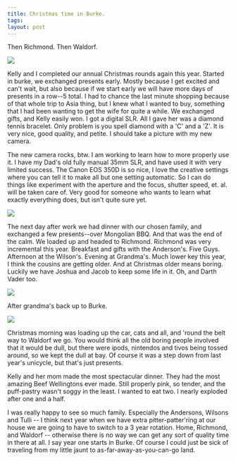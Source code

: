 ```yaml
---
title: Christmas time in Burke.
tags:
layout: post
---
```

Then Richmond.  Then Waldorf.

<img src="http://fuzzymonk.com/photos/blog/image/595/IMG_1715.jpg" />

Kelly and I completed our annual Christmas rounds again this year.  Started in burke, we exchanged presents early.  Mostly because I get excited and can't wait, but also because if we start early we will have more days of presents in a row--5 total.  I had to chance the last minute shopping because of that whole trip to Asia thing, but I knew what I wanted to buy, something that I had been wanting to get the wife for quite a while.  We exchanged gifts, and Kelly easily won.  I got a digital SLR.  All I gave her was a diamond tennis bracelet.  Only problem is you spell diamond with a 'C' and a 'Z'.  It is very nice, good quality, and petite.  I should take a picture with my new camera.

The new camera rocks, btw.  I am working to learn how to more properly use it.  I have my Dad's old fully manual 35mm SLR, and have used it with very limited success.  The Canon EOS 350D is so nice, I love the creative settings where you can tell it to make all but one setting automatic.  So I can do things like experiment with the aperture and the focus, shutter speed, et. al. will be taken care of.  Very good for someone who wants to learn what exactly everything does, but isn't quite sure yet.

<img src="http://fuzzymonk.com/photos/blog/image/595/IMG_1680.jpg" />

The next day after work we had dinner with our chosen family, and exchanged a few presents--over Mongolian BBQ.  And that was the end of the calm.  We loaded up and headed to Richmond.  Richmond was very incremental this year.  Breakfast and gifts with the Anderson's.  Five Guys. Afternoon at the Wilson's.  Evening at Grandma's.  Much lower key this year, I think the cousins are getting older.  And at Christmas older means boring.   Luckily we have Joshua and Jacob to keep some life in it. Oh, and Darth Vader too.

<img src="http://fuzzymonk.com/photos/blog/image/595/IMG_1664.jpg" />

After grandma's back up to Burke.

<img src="http://fuzzymonk.com/photos/blog/image/595/IMG_1748.jpg" />

Christmas morning was loading up the car, cats and all, and 'round the belt way to Waldorf we go. You would think all the old boring people involved that it would be dull, but there were ipods, nintendos and tivos being tossed around, so we kept the dull at bay.  Of course it was a step down from last year's unicycle, but that's just presents.

Kelly and her mom made the most spectacular dinner.  They had the most amazing Beef Wellingtons ever made. Still properly pink, so tender, and the puff-pastry wasn't soggy in the least.  I wanted to eat two.  I nearly exploded after one and a half.

I was really happy to see so much family.  Especially the Andersons, Wilsons and Tulli -- I think next year when we have extra pitter-patter'ring at our house we are going to have to switch to a 3 year rotation.  Home, Richmond, and Waldorf -- otherwise there is no way we can get any sort of quality time in there at all.  I say year one starts in Burke. Of course I could just be sick of traveling from my little jaunt to as-far-away-as-you-can-go land.


